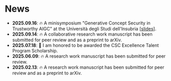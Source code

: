 # News

<div class="scrollable">
  <ul>
    <li><strong>2025.09.16</strong>: 🔥 A minisymposium "Generative Concept Security in Trustworthy AIGC" at the Università degli Studi dell'Insubria [<a href="https://github.com/xukun12138/xukun12138.github.io/blob/main/pdf/Concept.pdf">slides</a>]. </li>
     <li><strong>2025.09.14</strong>: 🔥 A collaborative research work manuscript has been submitted for peer review and as a preprint to arXiv. </li>
     <li><strong>2025.07.18</strong>: 🎉 I am honored to be awarded the CSC Excellence Talent Program Scholarship. </li>
     <li><strong>2025.06.09</strong>: 🔥 A research work manuscript has been submitted for peer review. </li>
     <li><strong>2025.02.13</strong>: 🔥 A research work manuscript has been submitted for peer review and as a preprint to arXiv. </li>


    
  </ul>
</div>

